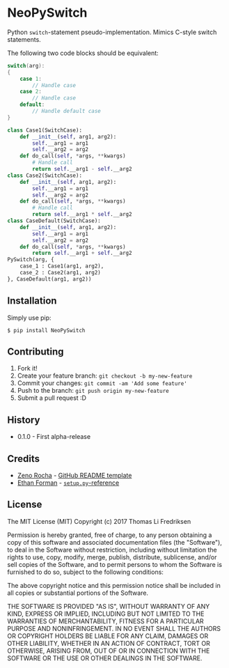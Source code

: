 # NeoPySwitch

Python ```switch```-statement pseudo-implementation. Mimics C-style switch statements.

The following two code blocks should be equivalent:

```c
switch(arg):
{
    case 1:
        // Handle case
    case 2:
        // Handle case
    default:
        // Handle default case
}
```

```python
class Case1(SwitchCase):
    def __init__(self, arg1, arg2):
        self.__arg1 = arg1
        self.__arg2 = arg2
    def do_call(self, *args, **kwargs)
        # Handle call
        return self.__arg1 - self.__arg2
class Case2(SwitchCase):
    def __init__(self, arg1, arg2):
        self.__arg1 = arg1
        self.__arg2 = arg2
    def do_call(self, *args, **kwargs)
        # Handle call
        return self.__arg1 * self.__arg2
class CaseDefault(SwitchCase):
    def __init__(self, arg1, arg2):
        self.__arg1 = arg1
        self.__arg2 = arg2
    def do_call(self, *args, **kwargs)
        return self.__arg1 + self.__arg2
PySwitch(arg, {
    case_1 : Case1(arg1, arg2),
    case_2 : Case2(arg1, arg2)
}, CaseDefault(arg1, arg2))

```

## Installation

Simply use pip:

```
$ pip install NeoPySwitch
```

## Contributing

1. Fork it!
2. Create your feature branch: `git checkout -b my-new-feature`
3. Commit your changes: `git commit -am 'Add some feature'`
4. Push to the branch: `git push origin my-new-feature`
5. Submit a pull request :D

## History

* 0.1.0 - First alpha-release

## Credits

* [Zeno Rocha](https://github.com/zenorocha) - [GitHub README template](https://gist.github.com/zenorocha/4526327)
* [Ethan Forman](https://bitbucket.org/stoneleaf/) -
[```setup.py```-reference](https://bitbucket.org/stoneleaf/enum34/src/f24487b45cd041fc9406d67441d2186ac70772b7/setup.py?at=default&fileviewer=file-view-default)

## License

The MIT License (MIT)
Copyright (c) 2017 Thomas Li Fredriksen

Permission is hereby granted, free of charge, to any person obtaining a copy
of this software and associated documentation files (the "Software"), to deal
in the Software without restriction, including without limitation the rights
to use, copy, modify, merge, publish, distribute, sublicense, and/or sell
copies of the Software, and to permit persons to whom the Software is
furnished to do so, subject to the following conditions:

The above copyright notice and this permission notice shall be included in all
copies or substantial portions of the Software.

THE SOFTWARE IS PROVIDED "AS IS", WITHOUT WARRANTY OF ANY KIND,
EXPRESS OR IMPLIED, INCLUDING BUT NOT LIMITED TO THE WARRANTIES OF
MERCHANTABILITY, FITNESS FOR A PARTICULAR PURPOSE AND NONINFRINGEMENT.
IN NO EVENT SHALL THE AUTHORS OR COPYRIGHT HOLDERS BE LIABLE FOR ANY CLAIM,
DAMAGES OR OTHER LIABILITY, WHETHER IN AN ACTION OF CONTRACT, TORT OR
OTHERWISE, ARISING FROM, OUT OF OR IN CONNECTION WITH THE SOFTWARE OR THE USE
OR OTHER DEALINGS IN THE SOFTWARE.

